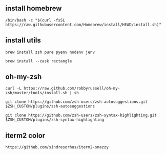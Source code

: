 ## install homebrew
	/bin/bash -c "$(curl -fsSL https://raw.githubusercontent.com/Homebrew/install/HEAD/install.sh)"

## install utils
	brew install zsh pure pyenv nodenv jenv

	brew install --cask rectangle

## oh-my-zsh
	curl -L https://raw.github.com/robbyrussell/oh-my-zsh/master/tools/install.sh | sh

	git clone https://github.com/zsh-users/zsh-autosuggestions.git $ZSH_CUSTOM/plugins/zsh-autosuggestions

	git clone https://github.com/zsh-users/zsh-syntax-highlighting.git $ZSH_CUSTOM/plugins/zsh-syntax-highlighting

## iterm2 color
	https://github.com/sindresorhus/iterm2-snazzy
